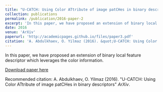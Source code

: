 ```yaml
---
title: "U-CATCH: Using Color ATtribute of image patCHes in binary descriptors"
collection: publications
permalink: /publication/2016-paper-2
excerpt: 'In this paper, we have proposed an extension of binary local feature descriptor which leverages the color information.'
date: 2016
venue: 'ArXiv'
paperurl: 'http://academicpages.github.io/files/paper3.pdf'
citation: 'A. Abdulkhaev, O. Yilmaz (2016). &quot;U-CATCH: Using Color ATtribute of image patCHes in binary descriptors&quot; <i>ArXiv</i>.'
---
```

In this paper, we have proposed an extension of binary local feature descriptor which leverages the color information.

[Download paper here](https://alisher-ai.github.io/files/U-CATCH.pdf)

Recommended citation: A. Abdulkhaev, O. Yilmaz (2016). "U-CATCH: Using Color ATtribute of image patCHes in binary descriptors" <i>ArXiv</i>.
